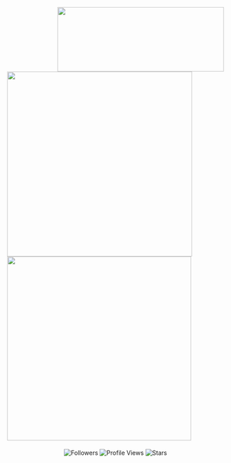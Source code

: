 <div>
  <img src="https://spotify-github-profile.kittinanx.com/api/view.svg?uid=ykc2ayrc9ii9oigdnc9chyn1i&cover_image=true&theme=default&show_offline=true&background_color=121212&interchange=true&bar_color_cover=trueg" width="387" height="150" align="right" />
  <img src="https://lanyard.cnrad.dev/api/492707412504215552?theme=dark&bg=121212&borderRadius=10px&animated=true&idleMessage=Doing%nothing%27%20at%20the%20moment" width="430">
  <br/>

  <!--<img src="ph" width="300" align="right"/> -->
  
  <img src="https://gitroll.io/api/badges/profiles/v1/uWZCkPJbzQWTprdO97yj8w9FaiER2" width="428">
</div>

<!-- Add the badges here in the bottom center -->
<div style="text-align: center; margin-top: 20px;">
    <img src="https://img.shields.io/github/followers/Schuh1337?label=Follow&style=flat" alt="Followers">
    <img src="https://komarev.com/ghpvc/?username=Schuh1337&color=blue" alt="Profile Views">
    <img src="https://img.shields.io/github/stars/Schuh1337?affiliations=OWNER%2CCOLLABORATOR&style=flat" alt="Stars">
</div>
